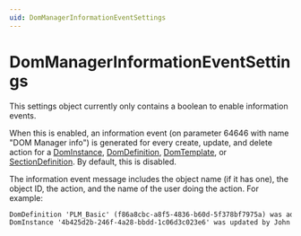 ```yaml
---
uid: DomManagerInformationEventSettings
---
```


# DomManagerInformationEventSettings

This settings object currently only contains a boolean to enable information events.

When this is enabled, an information event (on parameter 64646 with name "DOM Manager info") is generated for every create, update, and delete action for a [DomInstance](xref:DomInstance), [DomDefinition](xref:DomDefinition), [DomTemplate](xref:DomTemplate), or [SectionDefinition](xref:DOM_SectionDefinition). By default, this is disabled.

The information event message includes the object name (if it has one), the object ID, the action, and the name of the user doing the action. For example:

```txt
DomDefinition 'PLM_Basic' (f86a8cbc-a8f5-4836-b60d-5f378bf7975a) was added by John Doe - plm
DomInstance '4b425d2b-246f-4a28-bbdd-1c06d3c023e6' was updated by John Doe - plm
```
